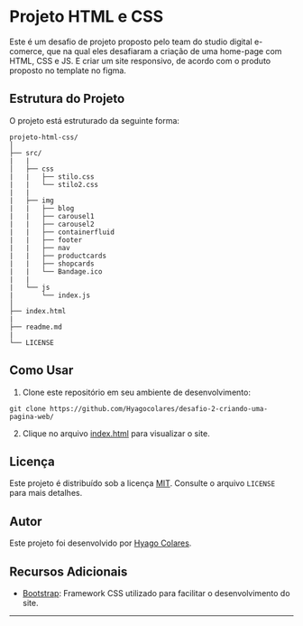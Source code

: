 # Projeto HTML e CSS

Este é um desafio de projeto proposto pelo team do studio digital e-comerce, que na qual eles desafiaram a criação de uma home-page com HTML, CSS e JS. E criar um site responsivo, de acordo com o produto proposto no template no figma.

## Estrutura do Projeto

O projeto está estruturado da seguinte forma:

```
projeto-html-css/
│
├── src/
|   |
│   ├── css
|   |   ├── stilo.css
|   |   └── stilo2.css
|   |
|   ├── img
|   |   ├── blog
|   |   ├── carousel1
|   |   ├── carousel2
|   |   ├── containerfluid
|   |   ├── footer
|   |   ├── nav
|   |   ├── productcards
|   |   ├── shopcards
|   |   └── Bandage.ico
|   |
|   └── js
|       └── index.js
│
├── index.html
|
├── readme.md
|
└── LICENSE
```

## Como Usar

1. Clone este repositório em seu ambiente de desenvolvimento:

```
git clone https://github.com/Hyagocolares/desafio-2-criando-uma-pagina-web/
```

2. Clique no arquivo [index.html](https://hyagocolares.github.io/desafio-2-criando-uma-pagina-web/) para visualizar o site.

## Licença

Este projeto é distribuído sob a licença [MIT](https://opensource.org/licenses/MIT). Consulte o arquivo `LICENSE` para mais detalhes.

## Autor

Este projeto foi desenvolvido por [Hyago Colares](https://github.com/Hyagocolares).

## Recursos Adicionais

- [Bootstrap](https://getbootstrap.com/): Framework CSS utilizado para facilitar o desenvolvimento do site.

---
